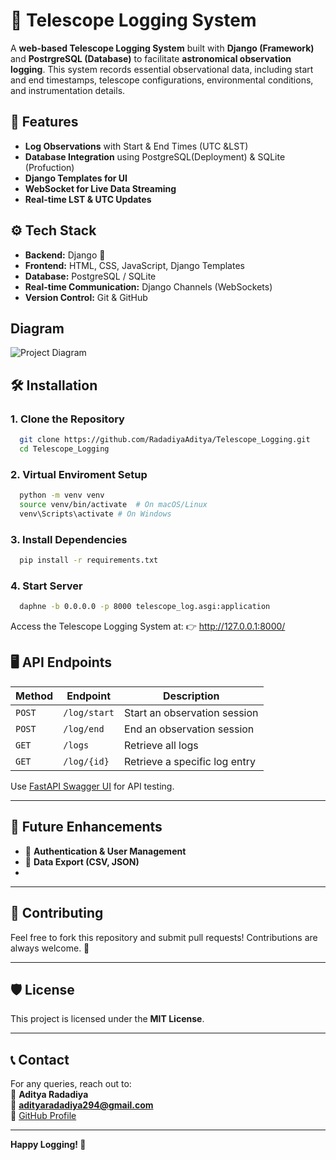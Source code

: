 # 🔭 Telescope Logging System

A **web-based Telescope Logging System** built with **Django (Framework)** and **PostrgreSQL (Database)** to facilitate **astronomical observation logging**. This system records essential observational data, including start and end timestamps, telescope configurations, environmental conditions, and instrumentation details.


## 🚀 Features

- **Log Observations** with Start & End Times (UTC &LST)
- **Database Integration** using PostgreSQL(Deployment) & SQLite (Profuction)
- **Django Templates for UI**
- **WebSocket for Live Data Streaming**
- **Real-time LST & UTC Updates**


## ⚙️ Tech Stack

- **Backend:** Django 🚀
- **Frontend:** HTML, CSS, JavaScript, Django Templates
- **Database:** PostgreSQL / SQLite
- **Real-time Communication:** Django Channels (WebSockets)
- **Version Control:** Git & GitHub

## Diagram
![Project Diagram](assets/screenshot.png)


## 🛠️ Installation

### 1️. Clone the Repository

```bash
  git clone https://github.com/RadadiyaAditya/Telescope_Logging.git
  cd Telescope_Logging
```
### 2. Virtual Enviroment Setup

```bash
  python -m venv venv
  source venv/bin/activate  # On macOS/Linux
  venv\Scripts\activate # On Windows
```
### 3. Install Dependencies

```bash
  pip install -r requirements.txt
```
### 4. Start Server

```bash
  daphne -b 0.0.0.0 -p 8000 telescope_log.asgi:application
```
Access the Telescope Logging System at:
👉 http://127.0.0.1:8000/


## 🖥️ API Endpoints
| Method | Endpoint | Description |
|--------|---------|-------------|
| `POST` | `/log/start` | Start an observation session |
| `POST` | `/log/end` | End an observation session |
| `GET`  | `/logs` | Retrieve all logs |
| `GET`  | `/log/{id}` | Retrieve a specific log entry |

Use [FastAPI Swagger UI](http://127.0.0.1:8000/docs) for API testing.

---

## 🎯 Future Enhancements
- 🔹 **Authentication & User Management**
- 🔹 **Data Export (CSV, JSON)**
- 
---

## 🤝 Contributing
Feel free to fork this repository and submit pull requests! Contributions are always welcome. 🚀

---

## 🛡️ License
This project is licensed under the **MIT License**.

---

## 📞 Contact
For any queries, reach out to:  
👤 **Aditya Radadiya**  
📧 **adityaradadiya294@gmail.com**  
🔗 [GitHub Profile](https://github.com/RadadiyaAditya)

---

**Happy Logging! 🌌**

